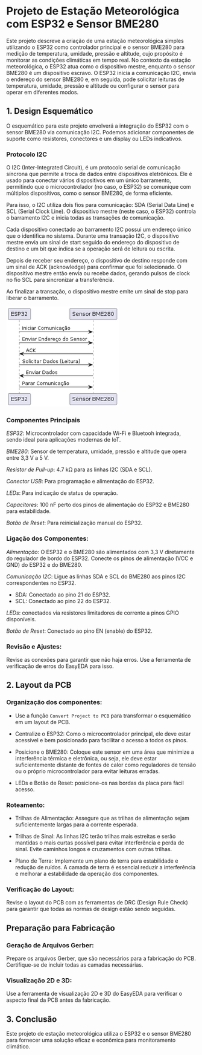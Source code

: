 # Projeto de Estação Meteorológica com ESP32 e Sensor BME280

Este projeto descreve a criação de uma estação meteorológica simples utilizando o ESP32 como controlador principal e o sensor BME280 para medição de temperatura, umidade, pressão e altitude, cujo propósito é monitorar as condições climáticas em tempo real. No contexto da estação meteorológica, o ESP32 atua como o dispositivo mestre, enquanto o sensor BME280 é um dispositivo escravo. O ESP32 inicia a comunicação I2C, envia o endereço do sensor BME280 e, em seguida, pode solicitar leituras de temperatura, umidade, pressão e altitude ou configurar o sensor para operar em diferentes modos.

## 1. Design Esquemático

O esquemático para este projeto envolverá a integração do ESP32 com o sensor BME280 via comunicação I2C. Podemos adicionar componentes de suporte como resistores, conectores e um display ou LEDs indicativos.

### Protocolo I2C

O I2C (Inter-Integrated Circuit), é um protocolo serial de comunicação síncrona que permite a troca de dados entre dispositivos eletrônicos. Ele é usado para conectar vários dispositivos em um único barramento, permitindo que o microcontrolador (no caso, o ESP32) se comunique com múltiplos dispositivos, como o sensor BME280, de forma eficiente. 

Para isso, o I2C utiliza dois fios para comunicação: SDA (Serial Data Line) e SCL (Serial Clock Line). O dispositivo mestre (neste caso, o ESP32) controla o barramento I2C e inicia todas as transações de comunicação.

Cada dispositivo conectado ao barramento I2C possui um endereço único que o identifica no sistema. Durante uma transação I2C, o dispositivo mestre envia um sinal de start seguido do endereço do dispositivo de destino e um bit que indica se a operação será de leitura ou escrita.

Depois de receber seu endereço, o dispositivo de destino responde com um sinal de ACK (acknowledge) para confirmar que foi selecionado. O dispositivo mestre então envia ou recebe dados, gerando pulsos de clock no fio SCL para sincronizar a transferência.

Ao finalizar a transação, o dispositivo mestre emite um sinal de stop para liberar o barramento.

<img src="/img/esp32-bme280-comm.png" alt="Diagrama de Comunicação">


### Componentes Principais

*ESP32*: Microcontrolador com capacidade Wi-Fi e Bluetooh integrada, sendo ideal para aplicações modernas de IoT.

*BME280*: Sensor de temperatura, umidade, pressão e altitude que opera entre 3,3 V a 5 V.

*Resistor de Pull-up*: 4.7 kΩ para as linhas I2C (SDA e SCL).

*Conector USB*: Para programação e alimentação do ESP32.

*LEDs*: Para indicação de status de operação.

*Capacitores*: 100 nF perto dos pinos de alimentação do ESP32 e BME280 para estabilidade.

*Botão de Reset*: Para reinicialização manual do ESP32.

### Ligação dos Componentes:

*Alimentação*: O ESP32 e o BME280 são alimentados com 3,3 V diretamente do regulador de bordo do ESP32. Conecte os pinos de alimentação (VCC e GND) do ESP32 e do BME280. 

*Comunicação I2C*: Ligue as linhas SDA e SCL do BME280 aos pinos I2C correspondentes no ESP32. 

- SDA: Conectado ao pino 21 do ESP32.
- SCL: Conectado ao pino 22 do ESP32.

*LEDs*: conectados via resistores limitadores de corrente a pinos GPIO disponíveis.

*Botão de Reset*: Conectado ao pino EN (enable) do ESP32. 

### Revisão e Ajustes:

Revise as conexões para garantir que não haja erros. Use a ferramenta de verificação de erros do EasyEDA para isso. 

## 2. Layout da PCB

### Organização dos componentes:

- Use a função `Convert Project to PCB` para transformar o esquemático em um layout de PCB.

- Centralize o ESP32: Como o microcontrolador principal, ele deve estar acessível e bem posicionado para facilitar o acesso a todos os pinos. 

- Posicione o BME280: Coloque este sensor em uma área que minimize a interferência térmica e eletrônica, ou seja, ele deve estar suficientemente distante de fontes de calor como reguladores de tensão ou o próprio microcontrolador para evitar leituras erradas.

- LEDs e Botão de Reset: posicione-os nas bordas da placa para fácil acesso.

### Roteamento:

- Trilhas de Alimentação: Assegure que as trilhas de alimentação sejam suficientemente largas para a corrente esperada.

- Trilhas de Sinal: As linhas I2C terão trilhas mais estreitas e serão mantidas o mais curtas possível para evitar interferência e perda de sinal. Evite caminhos longos e cruzamentos com outras trilhas.

- Plano de Terra: Implemente um plano de terra para estabilidade e redução de ruídos. A camada de terra é essencial reduzir a interferência e melhorar a estabilidade da operação dos componentes.

### Verificação do Layout:

Revise o layout do PCB com as ferramentas de DRC (Design Rule Check) para garantir que todas as normas de design estão sendo seguidas.

## Preparação para Fabricação

### Geração de Arquivos Gerber:

Prepare os arquivos Gerber, que são necessários para a fabricação do PCB. Certifique-se de incluir todas as camadas necessárias.

### Visualização 2D e 3D:

Use a ferramenta de visualização 2D e 3D do EasyEDA para verificar o aspecto final da PCB antes da fabricação.

## 3. Conclusão

Este projeto de estação meteorológica utiliza o ESP32 e o sensor BME280 para fornecer uma solução eficaz e econômica para monitoramento climático. 